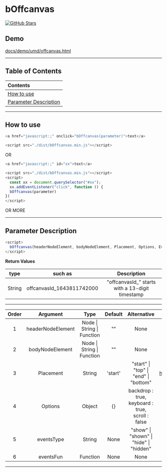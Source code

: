 # bOffcanvas

<a href="https://github.com/ZhangChengLin/b-components" target="_blank"><img alt="GitHub Stars" title="GitHub Stars" src="https://img.shields.io/github/stars/ZhangChengLin/b-components.svg?style=social"></a>

## Demo

[docs/demo/umd/offcanvas.html](https://ZhangChengLin.github.io/b-components/demo/umd/offcanvas.html)

---

## Table of Contents

| Contents                                        |
|:------------------------------------------------|
| [How to use](#how-to-use)                       |
| [Parameter Description](#parameter-description) |

---

## How to use

```javascript
<a href="javascript:;" onclick="bOffcanvas(parameter)">text</a>

<script src="./dist/bOffcanvas.min.js"></script>
```

OR

```javascript
<a href="javascript:;" id="xx">text</a>

<script src="./dist/bOffcanvas.min.js"></script>
<script>
  const xx = document.querySelector("#xx");
  xx.addEventListener("click", function () {
  bOffcanvas(parameter)
})
</script>
```

OR MORE


---

## Parameter Description

```javascript
<script>
  bOffcanvas(headerNodeElement, bodyNodeElement, Placement, Options, EventsType, EventsFunction)
</script>
```

**Return Values**

|  type  |          such as          |                   Description                   |
|:------:|:-------------------------:|:-----------------------------------------------:|
| String | offcanvasId_1643811742000 | "offcanvasId_" starts with a 13-digit timestamp |

---

| Order |     Argument      |                Type                | Default |                       Alternative                        |                            Description                            |
|:-----:|:-----------------:|:----------------------------------:|:-------:|:--------------------------------------------------------:|:-----------------------------------------------------------------:|
|   1   | headerNodeElement | Node &#124; String &#124; Function |   ""    |                           None                           |           h5.offcanvas-title The content of the element           |
|   2   |  bodyNodeElement  | Node &#124; String &#124; Function |   ""    |                           None                           |           div.offcanvas-body The content of the element           |
|   3   |     Placement     |               String               | 'start' |    "start" &#124; "top" &#124; "end" &#124; "bottom"     | https://getbootstrap.com/docs/5.1/components/offcanvas/#placement |
|   4   |      Options      |               Object               |   {}    | backdrop : true,<br/>keyboard : true,<br/>scroll : false |  https://getbootstrap.com/docs/5.1/components/offcanvas/#options  |
|   5   |    eventsType     |               String               |  None   |   "show" &#124; "shown" &#124; "hide" &#124; "hidden"    |  https://getbootstrap.com/docs/5.1/components/offcanvas/#events   |
|   6   |     eventsFun     |              Function              |  None   |                           None                           |  https://getbootstrap.com/docs/5.1/components/offcanvas/#events   |

---
